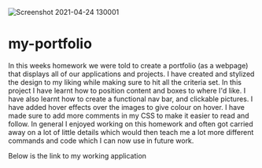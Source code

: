 ![Screenshot 2021-04-24 130001](https://user-images.githubusercontent.com/78364275/115947861-24710580-a4fd-11eb-9e4c-eb7f48fd0fb8.png)
# my-portfolio
In this weeks homework we were told to create a portfolio (as a webpage) that displays all of our applications and projects. I have created and stylized the design to my liking while making sure to hit all the criteria set. In this project I have learnt how to position content and boxes to where I'd like. I have also learnt how to create a functional nav bar, and clickable pictures. I have added hover effects over the images to give colour on hover. I have made sure to add more comments in my CSS to make it easier to read and follow. In general I enjoyed working on this homework and often got carried away on a lot of little details which would then teach me a lot more different commands and code which I can now use in future work.

Below is the link to my working application
